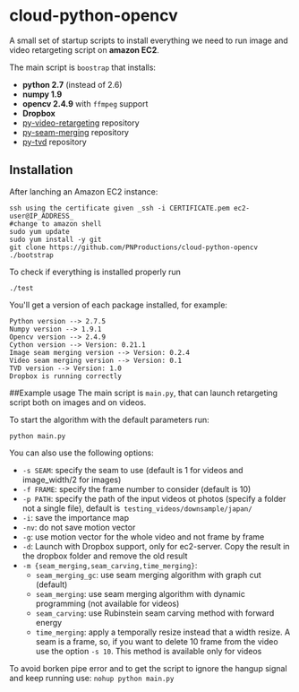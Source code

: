 cloud-python-opencv
===================

A small set of startup scripts to install everything we need to run image and video retargeting script on **amazon EC2**.

The main script is `boostrap` that installs:
 * **python 2.7** (instead of 2.6)
 * **numpy 1.9**
 * **opencv 2.4.9** with `ffmpeg` support
 * **Dropbox**
 * [py-video-retargeting][1] repository
 * [py-seam-merging][2] repository
 * [py-tvd][3] repository

[1]: https://github.com/PNProductions/py-video-retargeting
[2]: https://github.com/PNProductions/py-seam-merging
[3]: https://github.com/PNProductions/py-tvd

## Installation
 After lanching an Amazon EC2 instance:
```shell
ssh using the certificate given _ssh -i CERTIFICATE.pem ec2-user@IP_ADDRESS_
#change to amazon shell
sudo yum update
sudo yum install -y git
git clone https://github.com/PNProductions/cloud-python-opencv
./bootstrap
```
To check if everything is installed properly run
```shell
./test
```
You'll get a version of each package installed, for example:
```shell
Python version --> 2.7.5
Numpy version --> 1.9.1
Opencv version --> 2.4.9
Cython version --> Version: 0.21.1
Image seam merging version --> Version: 0.2.4
Video seam merging version --> Version: 0.1
TVD version --> Version: 1.0
Dropbox is running correctly
```
##Example usage
The main script is `main.py`, that can launch retargeting script both on images and on videos.

To start the algorithm with the default parameters run:
```shell
python main.py
```
You can also use the following options:
* `-s SEAM`: specify the seam to use (default is 1 for videos and image_width/2 for images)
* `-f FRAME`: specify the frame number to consider (default is 10)
* `-p PATH`: specify the path of the input videos ot photos (specify a folder not a single file), default is` testing_videos/downsample/japan/`
* `-i`: save the importance map
* `-nv`: do not save motion vector
* `-g`: use motion vector for the whole video and not frame by frame
* `-d`: Launch with Dropbox support, only for ec2-server. Copy the result in the dropbox folder and remove the old result
* `-m {seam_merging,seam_carving,time_merging}`:
  * `seam_merging_gc`: use seam merging algorithm with graph cut (default)
  * `seam_merging`: use seam merging algorithm with dynamic programming (not available for videos)
  * `seam_carving`: use Rubinstein seam carving method with forward energy
  * `time_merging`: apply a temporally resize instead that a width resize. A seam is a frame, so, if you want to delete 10 frame from the video use the option `-s 10`. This method is available only for videos

To avoid borken pipe error and to get the script to ignore the hangup signal and keep running use: `nohup python main.py`
